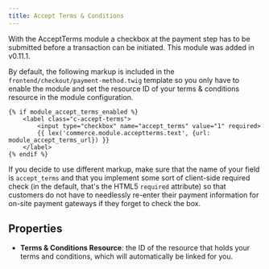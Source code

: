 ```yaml
---
title: Accept Terms & Conditions
---
```


With the AcceptTerms module a checkbox at the payment step has to be submitted before a transaction can be initiated. This module was added in v0.11.1.

By default, the following markup is included in the `frontend/checkout/payment-method.twig` template so you only have to enable the module and set the resource ID of your terms & conditions resource in the module configuration.

```` twig
{% if module_accept_terms_enabled %}
    <label class="c-accept-terms">
        <input type="checkbox" name="accept_terms" value="1" required>
        {{ lex('commerce.module.acceptterms.text', {url: module_accept_terms_url}) }}
    </label>
{% endif %}
````

If you decide to use different markup, make sure that the name of your field is `accept_terms` and that you implement some sort of client-side required check (in the default, that's the HTML5 `required` attribute) so that customers do not have to needlessly re-enter their payment information for on-site payment gateways if they forget to check the box.

## Properties

- **Terms & Conditions Resource**: the ID of the resource that holds your terms and conditions, which will automatically be linked for you.
